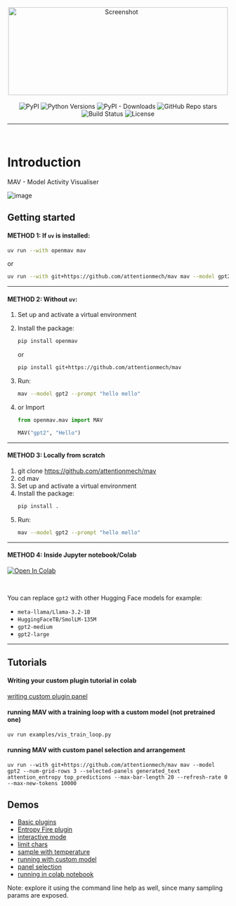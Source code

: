 

<div align="center">
    <img width="500" height="200" alt="Screenshot" src="https://github.com/user-attachments/assets/2474be26-6601-4bb2-b71a-f2eb529fad53" />
</div>
<br>

<div align="center">
    <img src="https://img.shields.io/pypi/v/openmav.svg" alt="PyPI">
    <img src="https://img.shields.io/pypi/pyversions/openmav" alt="Python Versions">
    <img src="https://img.shields.io/pypi/dm/openmav" alt="PyPI - Downloads">
    <img src="https://img.shields.io/github/stars/attentionmech/mav" alt="GitHub Repo stars">
    <img src="https://github.com/attentionmech/mav/actions/workflows/test.yml/badge.svg" alt="Build Status">
    <img src="https://img.shields.io/pypi/l/openmav" alt="License">
   <hr>
</div>
<br>

# Introduction

MAV - Model Activity Visualiser

![image](https://github.com/user-attachments/assets/ed0dee9d-fe31-43a4-8a4a-303631680bc3)


## Getting started  

#### METHOD 1: If `uv` is installed:  

```sh
uv run --with openmav mav
```

or 

```sh
uv run --with git+https://github.com/attentionmech/mav mav --model gpt2 --prompt "hello mello"
```  
<hr>

#### METHOD 2: Without `uv`:

1. Set up and activate a virtual environment  
2. Install the package:  
   
   ```sh
   pip install openmav
   ```  
   or

   ```sh
   pip install git+https://github.com/attentionmech/mav
   ```  
3. Run:  
   ```sh
   mav --model gpt2 --prompt "hello mello"
   ```
4. or Import
   ```python
   from openmav.mav import MAV

   MAV("gpt2", "Hello")
   ```
<hr>

#### METHOD 3: Locally from scratch

1. git clone https://github.com/attentionmech/mav  
2. cd mav
3. Set up and activate a virtual environment  
4. Install the package:  
   ```sh
   pip install .
   ```  
5. Run:  
   ```sh
   mav --model gpt2 --prompt "hello mello"
   ```

<hr>

#### METHOD 4: Inside Jupyter notebook/Colab

<a href="https://colab.research.google.com/gist/attentionmech/507312c98a6f49f420ec539c301dcb2d/openmav.ipynb" target="_parent"><img src="https://colab.research.google.com/assets/colab-badge.svg" alt="Open In Colab"/></a>

<br>


You can replace `gpt2` with other Hugging Face models for example:  
- `meta-llama/Llama-3.2-1B`  
- `HuggingFaceTB/SmolLM-135M` 
- `gpt2-medium`
- `gpt2-large`


<hr>

## Tutorials

#### Writing your custom plugin tutorial in colab

<a href="https://colab.research.google.com/gist/attentionmech/56062b4f6112c793b2c9360ee5a7dfb9/openmav.ipynb">writing custom plugin panel</a>

#### running MAV with a training loop with a custom model (not pretrained one)

`uv run examples/vis_train_loop.py`

#### running MAV with custom panel selection and arrangement

`uv run --with git+https://github.com/attentionmech/mav mav --model gpt2 --num-grid-rows 3 --selected-panels generated_text attention_entropy top_predictions --max-bar-length 20 --refresh-rate 0 --max-new-tokens 10000`

## Demos

- [Basic plugins](https://x.com/attentionmech/status/1906769030540824963)
- [Entropy Fire plugin](https://x.com/attentionmech/status/1906775229214663092)
- [interactive mode](https://x.com/attentionmech/status/1905732784314081511)
- [limit chars](https://x.com/attentionmech/status/1905760510445850709)
- [sample with temperature](https://x.com/attentionmech/status/1905886861245259857)
- [running with custom model](https://x.com/attentionmech/status/1906172982294376755)
- [panel selection](https://x.com/attentionmech/status/1906304032798339124)
- [running in colab notebook](https://x.com/attentionmech/status/1906657159355789593)

Note: explore it using the command line help as well, since many sampling params are exposed.
